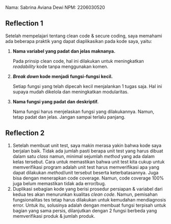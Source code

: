 Nama: Sabrina Aviana Dewi
NPM: 2206030520

## Reflection 1
Setelah mempelajari tentang clean code & secure coding, saya memahami ada beberapa praktik yang dapat diaplikasikan pada kode saya, yaitu:
1. **Nama variabel yang padat dan jelas maknanya.** 

    Pada prinsip clean code, hal ini dilakukan untuk meningkatkan *readability* kode tanpa menggunakan komen.
2. ***Break down* kode menjadi fungsi-fungsi kecil.**

    Setiap fungsi yang telah dipecah kecil menjalankan 1 tugas saja. Hal ini supaya mudah dikelola dan meningkatkan modularitas.
3. **Nama fungsi yang padat dan deskriptif.**

    Nama fungsi harus menjelaskan fungsi yang dilakukannya. Namun, tetap padat dan jelas. Jangan sampai terlalu panjang.

## Reflection 2
1. Setelah membuat unit test, saya makin merasa yakin bahwa kode saya berjalan baik. Tidak ada jumlah pasti berapa unit test yang harus dibuat dalam satu *class*  namun, minimal sejumlah *method* yang ada dalam kelas tersebut. Cara untuk memastikan bahwa unit test kita cukup untuk memverifikasi program adalah unit test harus memverifikasi apa yang dapat dilakukan *method*/unit tersebut beserta keterbatasannya. Juga bisa dengan menerapkan code coverage. Namun, code coverage 100% juga belum memastikan tidak ada error/bug.
2. Duplikasi sebagian kode yang berisi prosedur persiapan & variabel dari kedua tes akan menurunkan kualitas *clean code*. Namun, pemisahan fungsionalitas tes tetap harus dilakukan untuk kemudahan mendiagnosis error. Untuk itu, solusinya adalah dengan membuat fungsi terpisah untuk bagian yang sama persis, dilanjutkan dengan 2 fungsi berbeda yang memverifikasi produk & jumlah produk.